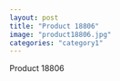```yaml
---
layout: post
title: "Product 18806"
image: "product18806.jpg"
categories: "category1"
---
```

Product 18806

